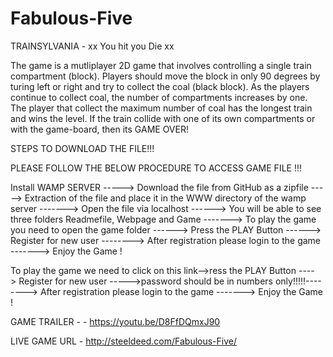 # Fabulous-Five

TRAINSYLVANIA - xx You hit you Die xx

The game is a mutliplayer 2D game that involves controlling a single train compartment (block). Players should move the block in only 90 degrees by turing left or right and try to collect the coal (black block). As the players continue to collect coal, the number of compartments increases by one. The player that collect the maximum number of coal has the longest train and wins the level. If the train collide with one of its own compartments or with the game-board, then its GAME OVER!

STEPS TO DOWNLOAD THE FILE!!!

PLEASE FOLLOW THE BELOW PROCEDURE TO ACCESS GAME FILE !!!

Install WAMP SERVER -----> Download the file from GitHub as a zipfile -----> Extraction of the file and place it in the WWW directory of the wamp server ------->
Open the file via localhost ------> You will be able to see three folders Readmefile, Webpage and Game -------> To play the game you need to open the game folder ------> Press the PLAY Button ------> Register for new user --------> After registration please login to the game -------> Enjoy the Game !


To play the game we need to click on this link-->ress the PLAY Button ----> Register for new user ----->password should be in numbers only!!!!!--------> After registration please login to the game -------> Enjoy the Game !

GAME TRAILER - - https://youtu.be/D8FfDQmxJ90 

LIVE GAME URL - http://steeldeed.com/Fabulous-Five/
